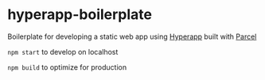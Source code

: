 # hyperapp-boilerplate

Boilerplate for developing a static web app using [Hyperapp](https://github.com/hyperapp/hyperapp) built with [Parcel](https://github.com/parcel-bundler/parcel)

`npm start` to develop on localhost

`npm build` to optimize for production
